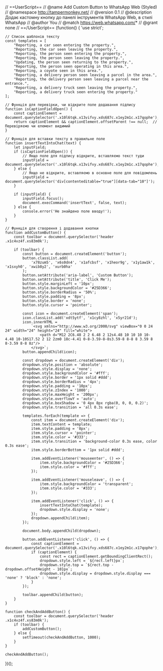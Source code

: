 // ==UserScript==
// @name         Add Custom Button to WhatsApp Web (Styled)
// @namespace    http://tampermonkey.net/
// @version      0.1
// @description  Додає кастомну кнопку до панелі інструментів WhatsApp Web, в стилі WhatsApp
// @author       You
// @match        https://web.whatsapp.com/*
// @grant        none
// ==/UserScript==
(function() {
    'use strict';

    // Список шаблонів тексту
    const templates = [
        "Reporting, a car seen entering the property.",
        "Reporting, the car seen leaving the property.",
        "Reporting, the person seen entering the property.",
        "Reporting, the person seen leaving the property.",
        "Updating, the person seen returning to the property.",
        "Reporting, the person seen operating in this area.",
        "Reporting, a coyote seen in this area.",
        "Reporting, a delivery person seen leaving a parcel in the area.",
        "Reporting, the delivery person seen leaving a parcel near the entrance.",
        "Reporting, a delivery truck seen leaving the property.",
        "Reporting, a delivery truck seen entering the property."
    ];

    // Функція для перевірки, чи відкрите поле додавання підпису
    function isCaptionFieldOpen() {
        const captionElement = document.querySelector('.x10l6tqk.x13vifvy.xds687c.x1ey2m1c.x17qophe');
        return captionElement && captionElement.offsetParent !== null;  // Перевіряємо чи елемент видимий
    }

    // Функція для вставки тексту в правильне поле
    function insertTextIntoChat(text) {
        let inputField;
        if (isCaptionFieldOpen()) {
            // Якщо поле для підпису відкрите, вставляємо текст туди
            inputField = document.querySelector('.x10l6tqk.x13vifvy.xds687c.x1ey2m1c.x17qophe');
        } else {
            // Якщо не відкрите, вставляємо в основне поле для повідомлень
            inputField = document.querySelector('div[contenteditable="true"][data-tab="10"]');
        }

        if (inputField) {
            inputField.focus();
            document.execCommand('insertText', false, text);
        } else {
            console.error('Не знайдено поле вводу!');
        }
    }

    // Функція для створення і додавання кнопки
    function addCustomButton() {
        const toolbar = document.querySelector('header .x1c4vz4f.xs83m0k');

        if (toolbar) {
            const button = document.createElement('button');
            button.classList.add(
                'x78zum5', 'x6s0dn4', 'x1afcbsf', 'x1heor9g', 'x1y1aw1k', 'x1sxyh0', 'xwib8y2', 'xurb0ha'
            );
            button.setAttribute('aria-label', 'Custom Button');
            button.setAttribute('title', 'Click Me');
            button.style.marginLeft = '10px';
            button.style.backgroundColor = '#25D366';
            button.style.borderRadius = '50%';
            button.style.padding = '8px';
            button.style.border = 'none';
            button.style.cursor = 'pointer';

            const icon = document.createElement('span');
            icon.classList.add('xdt5ytf', 'x1cy8zhl', 'x5yr21d');
            icon.innerHTML =
                `<svg xmlns="http://www.w3.org/2000/svg" viewBox="0 0 24 24" width="24" height="24" fill="white">
                    <path d="M12 2C6.48 2 2 6.48 2 12s4.48 10 10 10 10-4.48 10-10S17.52 2 12 2zm0 18c-4.41 0-8-3.59-8-8s3.59-8 8-8 8 3.59 8 8-3.59 8-8 8z"/>
                </svg>`;
            button.appendChild(icon);

            const dropdown = document.createElement('div');
            dropdown.style.position = 'absolute';
            dropdown.style.display = 'none';
            dropdown.style.backgroundColor = '#fff';
            dropdown.style.border = '1px solid #ddd';
            dropdown.style.borderRadius = '4px';
            dropdown.style.padding = '10px';
            dropdown.style.zIndex = '1000';
            dropdown.style.maxHeight = '200px';
            dropdown.style.overflowY = 'auto';
            dropdown.style.boxShadow = '0 4px 8px rgba(0, 0, 0, 0.2)';
            dropdown.style.transition = 'all 0.3s ease';

            templates.forEach(template => {
                const item = document.createElement('div');
                item.textContent = template;
                item.style.padding = '8px';
                item.style.cursor = 'pointer';
                item.style.color = '#333';
                item.style.transition = 'background-color 0.3s ease, color 0.3s ease';
                item.style.borderBottom = '1px solid #ddd';

                item.addEventListener('mouseenter', () => {
                    item.style.backgroundColor = '#25D366';
                    item.style.color = '#fff';
                });

                item.addEventListener('mouseleave', () => {
                    item.style.backgroundColor = 'transparent';
                    item.style.color = '#333';
                });

                item.addEventListener('click', () => {
                    insertTextIntoChat(template);
                    dropdown.style.display = 'none';
                });
                dropdown.appendChild(item);
            });

            document.body.appendChild(dropdown);

            button.addEventListener('click', () => {
                const captionElement = document.querySelector('.x10l6tqk.x13vifvy.xds687c.x1ey2m1c.x17qophe');
                if (captionElement) {
                    const rect = captionElement.getBoundingClientRect();
                    dropdown.style.left = `${rect.left}px`;
                    dropdown.style.top = `${rect.top - dropdown.offsetHeight - 10}px`;
                    dropdown.style.display = dropdown.style.display === 'none' ? 'block' : 'none';
                }
            });

            toolbar.appendChild(button);
        }
    }

    function checkAndAddButton() {
        const toolbar = document.querySelector('header .x1c4vz4f.xs83m0k');
        if (toolbar) {
            addCustomButton();
        } else {
            setTimeout(checkAndAddButton, 1000);
        }
    }

    checkAndAddButton();
})();
